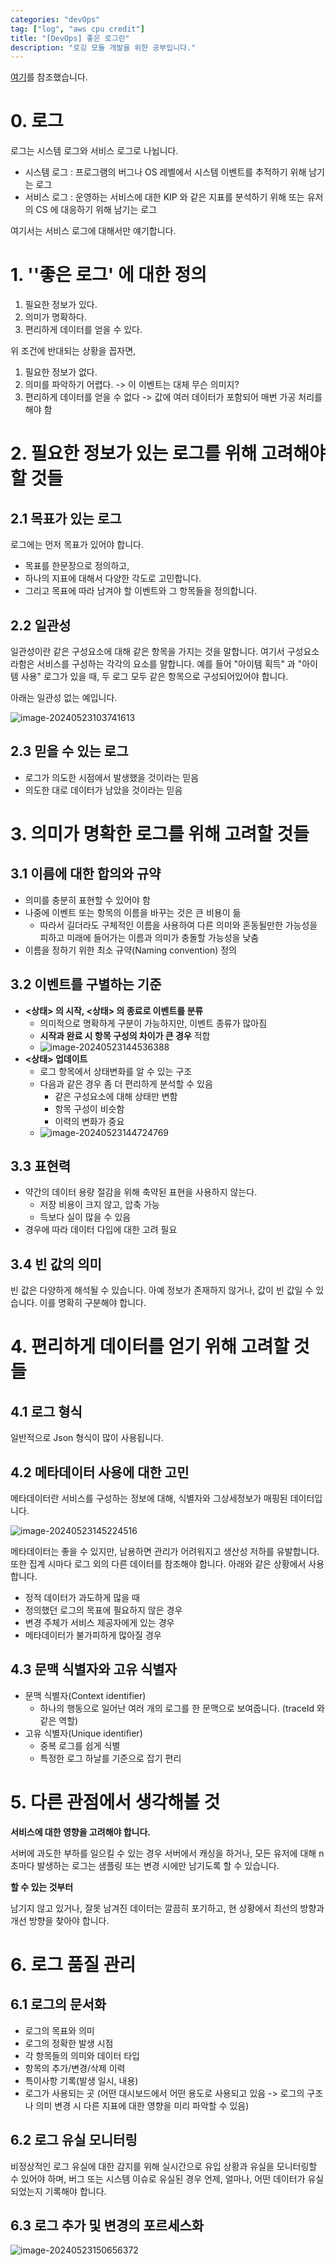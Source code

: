 ```yaml
---
categories: "devOps"
tag: ["log", "aws cpu credit"]
title: "[DevOps] 좋은 로그란"
description: "로깅 모듈 개발을 위한 공부입니다."
---
```


[여기](https://speakerdeck.com/devinjeon/jamag-ndc19-joheun-rogeuran-mueosinga-joheun-rogeureul-wihae-goryeohaeya-hal-geosdeul?slide=26)를 참조했습니다.

# 0. 로그

  로그는 시스템 로그와 서비스 로그로 나뉩니다.

- 시스템 로그 : 프로그램의 버그나 OS 레벨에서 시스템 이벤트를 추적하기 위해 남기는 로그
- 서비스 로그 : 운영하는 서비스에 대한 KIP 와 같은 지표를 분석하기 위해 또는 유저의 CS 에 대응하기 위해 남기는 로그

여기서는 서비스 로그에 대해서만 얘기합니다.

# 1. ''좋은 로그' 에 대한 정의

1. 필요한 정보가 있다.
2. 의미가 명확하다.
3. 편리하게 데이터를 얻을 수 있다.

  위 조건에 반대되는 상황을 꼽자면,

1. 필요한 정보가 없다.
2. 의미를 파악하기 어렵다. -> 이 이벤트는 대체 무슨 의미지?
3. 편리하게 데이터를 얻을 수 없다 -> 값에 여러 데이터가 포함되어 매번 가공 처리를 해야 함

# 2. 필요한 정보가 있는 로그를 위해 고려해야 할 것들

## 2.1 목표가 있는 로그

  로그에는 먼저 목표가 있어야 합니다.

- 목표를 한문장으로 정의하고,
- 하나의 지표에 대해서 다양한 각도로 고민합니다.
- 그리고 목표에 따라 남겨야 할 이벤트와 그 항목들을 정의합니다.

## 2.2 일관성

  일관성이란 같은 구성요소에 대해 같은 항목을 가지는 것을 말합니다. 여기서 구성요소라함은 서비스를 구성하는 각각의 요소를 말합니다. 예를 들어 "아이템 획득" 과 "아이템 사용" 로그가 있을 때, 두 로그 모두 같은 항목으로 구성되어있어야 합니다.

  아래는 일관성 없는 예입니다.

![image-20240523103741613](../../images/2024-05-23-1/image-20240523103741613.png)

## 2.3 믿을 수 있는 로그

- 로그가 의도한 시점에서 발생했을 것이라는 믿음
- 의도한 대로 데이터가 남았을 것이라는 믿음

# 3. 의미가 명확한 로그를 위해 고려할 것들

## 3.1 이름에 대한 합의와 규약

- 의미를 충분히 표현할 수 있어야 함
- 나중에 이벤트 또는 항목의 이름을 바꾸는 것은 큰 비용이 듦
  - 따라서 길더라도 구체적인 이름을 사용하여 다른 의미와 혼동될만한 가능성을 피하고 미래에 들어가는 이름과 의미가 충돌할 가능성을 낮춤
- 이름을 정하기 위한 최소 규약(Naming convention) 정의

## 3.2 이벤트를 구별하는 기준

- **<상태> 의 시작, <상태> 의 종료로 이벤트를 분류**
  - 의미적으로 명확하게 구분이 가능하지만, 이벤트 종류가 많아짐
  - **시작과 완료 시 항목 구성의 차이가 큰 경우** 적합
  - ![image-20240523144536388](../../images/2024-05-23-1/image-20240523144536388.png)
- **<상태> 업데이트**
  - 로그 항목에서 상태변화를 알 수 있는 구조
  - 다음과 같은 경우 좀 더 편리하게 분석할 수 있음
    - 같은 구성요소에 대해 상태만 변함
    - 항목 구성이 비슷함
    - 이력의 변화가 중요
  - ![image-20240523144724769](../../images/2024-05-23-1/image-20240523144724769.png)

## 3.3 표현력

- 약간의 데이터 용량 절감을 위해 축약된 표현을 사용하지 않는다.
  - 저장 비용이 크지 않고, 압축 가능
  - 득보다 실이 많을 수 있음
- 경우에 따라 데이터 다입에 대한 고려 필요

## 3.4 빈 값의 의미

  빈 값은 다양하게 해석될 수 있습니다. 아예 정보가 존재하지 않거나, 값이 빈 값일 수 있습니다. 이를 명확히 구분해야 합니다.

# 4. 편리하게 데이터를 얻기 위해 고려할 것들

## 4.1 로그 형식

  일반적으로 Json 형식이 많이 사용됩니다.

## 4.2 메타데이터 사용에 대한 고민

  메타데이터란 서비스를 구성하는 정보에 대해, 식별자와 그상세정보가 매핑된 데이터입니다.

![image-20240523145224516](../../images/2024-05-23-1/image-20240523145224516.png)

 메타데이터는 좋을 수 있지만, 남용하면 관리가 어려워지고 생산성 저하를 유발합니다. 또한 집계 시마다 로그 외의 다른 데이터를 참조해야 합니다. 아래와 같은 상황에서 사용합니다.

- 정적 데이터가 과도하게 많을 때
- 정의했던 로그의 목표에 필요하지 않은 경우
- 변경 주체가 서비스 제공자에게 있는 경우
- 메타데이터가 불가피하게 많아질 경우

## 4.3 문맥 식별자와 고유 식별자

- 문맥 식별자(Context identifier)
  - 하나의 행동으로 일어난 여러 개의 로그를 한 문맥으로 보여줍니다. (traceId 와 같은 역할)
- 고유 식별자(Unique identifier)
  - 중복 로그를 쉽게 식별
  - 특정한 로그 하날를 기준으로 잡기 편리

# 5. 다른 관점에서 생각해볼 것

**서비스에 대한 영향을 고려해야 합니다.**

  서버에 과도한 부하를 일으킬 수 있는 경우 서버에서 캐싱을 하거나, 모든 유저에 대해 n초마다 발생하는 로그는 샘플링 또는 변경 시에만 남기도록 할 수 있습니다. 

**할 수 있는 것부터**

  남기지 않고 있거나, 잘못 남겨진 데이터는 깔끔히 포기하고, 현 상황에서 최선의 방향과 개선 방향을 찾아야 합니다.

# 6. 로그 품질 관리

## 6.1 로그의 문서화

- 로그의 목표와 의미
- 로그의 정확한 발생 시점
- 각 항목들의 의미와 데이터 타입
- 항목의 추가/변경/삭제 이력
- 특이사항 기록(발생 일시, 내용)
- 로그가 사용되는 곳 (어떤 대시보드에서 어떤 용도로 사용되고 있음 -> 로그의 구조나 의미 변경 시 다른 지표에 대한 영향을 미리 파악할 수 있음)

## 6.2 로그 유실 모니터링

  비정상적인 로그 유실에 대한 감지를 위해 실시간으로 유입 상황과 유실을 모니터링할 수 있어야 하며, 버그 또는 시스템 이슈로 유실된 경우 언제, 얼마나, 어떤 데이터가 유실되었는지 기록해야 합니다.

## 6.3 로그 추가 및 변경의 포르세스화

![image-20240523150656372](../../images/2024-05-23-1/image-20240523150656372.png)

